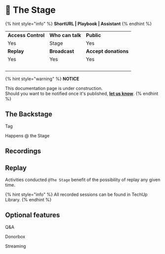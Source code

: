 # 🚧 The Stage

{% hint style="info" %}
**ShortURL | Playbook | Assistant**
{% endhint %}



|                    |                  |                      |
| ------------------ | ---------------- | -------------------- |
| **Access Control** | **Who can talk** | **Public**           |
| Yes                | Stage            | Yes                  |
| **Replay**         | **Broadcast**    | **Accept donations** |
| Yes                | Yes              | Yes                  |
|                    |                  |                      |
|                    |                  |                      |
|                    |                  |                      |
|                    |                  |                      |







{% hint style="warning" %}
**NOTICE**

This documentation page is under construction.\
Should you want to be notified once it's published, [**let us know**](https://tiof.click/TIOFTarianUpdatesService).
{% endhint %}

## The Backstage





Tag

Happens @ the Stage



## Recordings

## Replay

Activities conducted `@The Stage` benefit of the possibility of replay any given time.

{% hint style="info" %}
All recorded sessions can be found in TechUp Library.
{% endhint %}

&#x20;

## Optional features

Q\&A

Donorbox

Streaming

